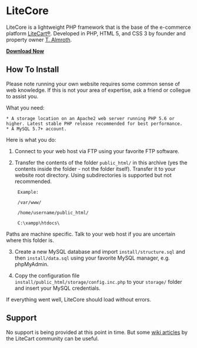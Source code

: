 # LiteCore

LiteCore is a lightweight PHP framework that is the base of the e-commerce platform [LiteCart®](http://www.litecart.net/). Developed in PHP, HTML 5, and CSS 3 by founder and property owner [T. Almroth](https://www.github.com/timint).

**[Download Now](https://github.com/litecart/litecore/archive/refs/heads/master.zip)**


## How To Install

Please note running your own website requires some common sense of web knowledge. If this is not your area of expertise, ask a friend or collegue to assist you.

What you need:

	* A storage location on an Apache2 web server running PHP 5.6 or higher. Latest stable PHP release recommended for best performance.
	* A MySQL 5.7+ account.

Here is what you do:

1. Connect to your web host via FTP using your favorite FTP software.

2. Transfer the contents of the folder `public_html/` in this archive (yes the contents inside the folder - not the folder itself). Transfer it to your website root directory. Using subdirectories is supported but not recommended.

		Example:

		/var/www/

		/home/username/public_html/

		C:\xampp\htdocs\

Paths are machine specific. Talk to your web host if you are uncertain where this folder is.

3. Create a new MySQL database and import `install/structure.sql` and then `install/data.sql` using your favorite MySQL manager, e.g. phpMyAdmin.

4. Copy the configuration file `install/public_html/storage/config.inc.php` to your `storage/` folder and insert your MySQL credentials.

If everything went well, LiteCore should load without errors.


## Support

No support is being provided at this point in time. But some [wiki articles](https://www.litecart.net/wiki/) by the LiteCart community can be useful.
